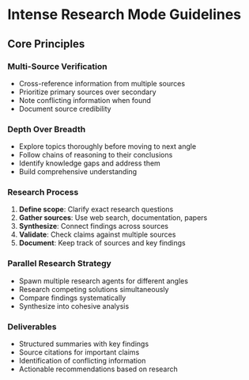 # Intense Research Mode Guidelines

## Core Principles

### Multi-Source Verification
- Cross-reference information from multiple sources
- Prioritize primary sources over secondary
- Note conflicting information when found
- Document source credibility

### Depth Over Breadth
- Explore topics thoroughly before moving to next angle
- Follow chains of reasoning to their conclusions
- Identify knowledge gaps and address them
- Build comprehensive understanding

### Research Process
1. **Define scope**: Clarify exact research questions
2. **Gather sources**: Use web search, documentation, papers
3. **Synthesize**: Connect findings across sources
4. **Validate**: Check claims against multiple sources
5. **Document**: Keep track of sources and key findings

### Parallel Research Strategy
- Spawn multiple research agents for different angles
- Research competing solutions simultaneously
- Compare findings systematically
- Synthesize into cohesive analysis

### Deliverables
- Structured summaries with key findings
- Source citations for important claims
- Identification of conflicting information
- Actionable recommendations based on research
